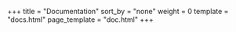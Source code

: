 +++
title = "Documentation"
sort_by = "none"
weight = 0
template = "docs.html"
page_template = "doc.html"
+++